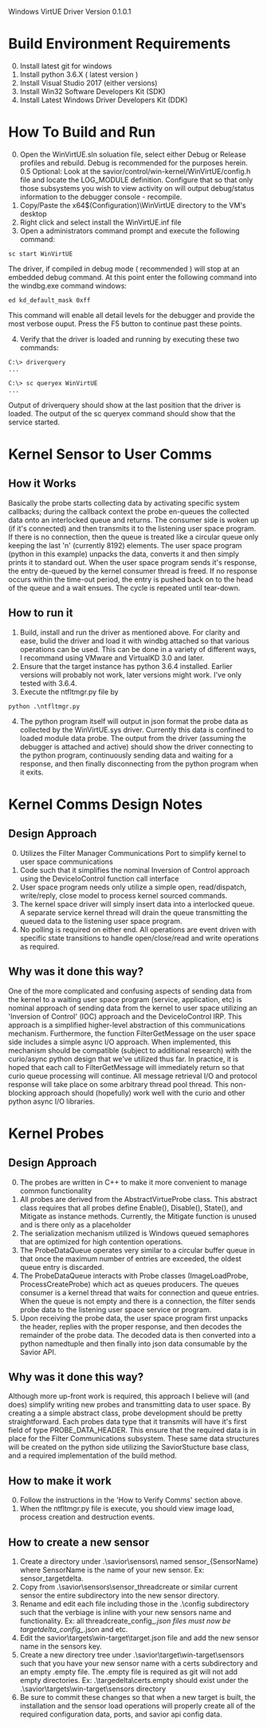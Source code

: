 Windows VirtUE Driver
Version 0.1.0.1

# Build Environment Requirements
0. Install latest git for windows
1. Install python 3.6.X ( latest version )
2. Install Visual Studio 2017 (either versions)
3. Install Win32 Software Developers Kit (SDK)
4. Install Latest Windows Driver Developers Kit (DDK)


# How To Build and Run
0. Open the WinVirtUE.sln soluation file, select either Debug or Release profiles and rebuild.  Debug is recommended for the purposes herein.  
0.5 Optional:  Look at the savior/control/win-kernel/WinVirtUE/config.h file and locate the LOG_MODULE definition.  Configure that so that only those subsystems you wish to view activity on will output debug/status information to the debugger console - recompile.
1. Copy/Paste the x64\$(Configuration)\WinVirtUE directory to the VM's desktop
2. Right click and select install the WinVirtUE.inf file
3. Open a administrators command prompt and execute the following command:
```Cmd
sc start WinVirtUE
```
The driver, if compiled in debug mode ( recommended ) will stop at an embedded debug command.  At this point enter the following command into the windbg.exe command windows:
``` windbg.exe
ed kd_default_mask 0xff
```
This command will enable all detail levels for the debugger and provide the most verbose ouput.  Press the F5 button to continue past these points.

4. Verify that the driver is loaded and running by executing these two commands:
```Cmd
C:\> driverquery
...

C:\> sc queryex WinVirtUE
...
```
Output of driverquery should show at the last position that the driver is loaded.  The output of the sc queryex command should show that the service started.


# Kernel Sensor to User Comms

## How it Works
Basically the probe starts collecting data by activating specific system callbacks; during the callback context the probe en-queues the collected data onto an interlocked queue and returns.  The consumer side is woken up  (if it's connected) and then transmits it to the listening user space program.  If there is no connection, then the queue is treated like a circular queue only keeping the last 'n'  (currently 8192) elements.  The user  space program (python in this example) unpacks the data, converts it and then simply prints it to standard out.  When the user space program sends it's response, the entry de-queued by the kernel consumer thread is freed.  If no response occurs within the time-out period, the entry is pushed back on to the head of the queue and a wait ensues.  The cycle is repeated until tear-down.

## How to run it
1. Build, install and run the driver as mentioned above.  For clarity and ease, bulid the driver and load it with windbg attached so that various operations can be used.  This can be done in a variety of different ways, I recommand using VMware and VirtualKD 3.0 and later.
2. Ensure that the target instance has python 3.6.4 installed. Earlier versions will probably not work, later versions might work.  I've only tested with 3.6.4. 
3. Execute the ntfltmgr.py file by
```Cmd
python .\ntfltmgr.py
```
4. The python program itself will output in json format the probe data as collected by the WinVirtUE.sys driver.  Currently this data is confined to loaded module data probe.  The output from the driver (assuming the debugger is attached and active) should show the driver connecting to the python program, continuously sending data and waiting for a response, and then finally disconnecting from the python
program when it exits.

#  Kernel Comms Design Notes
## Design Approach
0. Utilizes the Filter Manager Communications Port to simplify kernel to user space communications
1. Code such that it simplifies the nominal Inversion of Control approach using the DeviceIoControl function call interface
2. User space program needs only utilize a simple open, read/dispatch, write/reply, close model to process kernel sourced commands.
3. The kernel space driver will simply insert data into a interlocked queue. A separate service kernel thread will drain the queue transmitting the queued data to the listening user space program.
4. No polling is required on either end.  All operations are event driven with specific state transitions to handle open/close/read and write operations as required.
## Why was it done this way?
One of the more complicated and confusing aspects of sending data from the kernel to a waiting user space program (service, application, etc) is nominal approach of sending data from the kernel to user space utilizing an 'Inversion of Control' (IOC) approach and the DeviceIoControl IRP.  This approach is a simplified higher-level abstraction of this communications mechanism.  Furthermore, the function FilterGetMessage on the user space side includes a simple async I/O approach.  When implemented, this mechanism should be compatible (subject to additional research) with the curio/async python design that we've utilized thus far.  In practice, it is hoped that each call to FilterGetMessage will immediately return so that curio queue processing will continue.  All message retrieval I/O and protocol response will take place on some arbitrary thread pool thread.  This non-blocking approach should (hopefully) work well with the curio and other python async I/O libraries.

# Kernel Probes
## Design Approach
0. The probes are written in C++ to make it more convenient to manage common functionality
1. All probes are derived from the AbstractVirtueProbe class.  This abstract class requires that all probes define Enable(), Disable(), State(), and Mitigate as instance methods.  Currently, the Mitigate function is unused and is there only as a placeholder
2. The serialization mechanism utilized is Windows queued semaphores that are optimized for high contention operations.  
3. The ProbeDataQueue operates very similar to a circular buffer queue in that once the maximum number of entries are exceeded, the oldest queue entry is discarded.  
4. The ProbeDataQueue interacts with Probe classes (ImageLoadProbe, ProcessCreateProbe) which act as queues producers.  The queues consumer is a kernel thread that waits for connection and queue entries.  When the queue is not empty and there is a connection, the filter sends probe data to the listening user space service or program.
5. Upon receiving the probe data, the user space program first unpacks the header, replies with the proper response, and then decodes the remainder of the probe data.  The decoded data is then converted into a python namedtuple and then finally into json data consumable by the Savior API.
##  Why was it done this way?
Although more up-front work is required, this approach I believe will (and does) simplify writing new probes and transmitting data to user space.  By creating a a simple abstract class, probe development should be pretty straightforward.  Each probes data type that it transmits will have it's first field of type PROBE_DATA_HEADER.  This ensure that the required data is in place for the Filter Communications subsystem.  These same data structures will be created on the python side utilizing the SaviorStucture base class, and a required implementation of the build method.
## How to make it work
0. Follow the instructions in the 'How to Verify Comms' section above.
1. When the ntfltmgr.py file is execute, you should view image load, process creation and destruction events.

## How to create a new sensor
1.  Create a directory under .\savior\sensors\ named sensor_{SensorName} where 
SensorName is the name of your new sensor. Ex: sensor_targetdelta.
2.  Copy from .\savior\sensors\sensor_threadcreate or similar current sensor the entire subdirectory into the new sensor directory. 
3.  Rename and edit each file including those in the .\config subdirectory such that the verbiage is inline with your new sensors name and functionality.  Ex:  all threadcreate_config_*.json files must now be targetdelta_config_*.json and etc.
4.  Edit the savior\targets\win-target\target.json file and add the new sensor name in the sensors key.  
5.  Create a new directory tree under .\savior\target\win-target\sensors such that you have your new sensor name with a certs subdirectory and an empty .empty file.  The .empty file is required as git will not add empty directories.  Ex:
.\targedelta\certs\.empty should exist under the .\savior\targets\win-target\sensors directory
6. Be sure to commit these changes so that when a new target is built, the installation and the sensor load operations will properly create all of the required configuration data, ports, and savior api config data.

